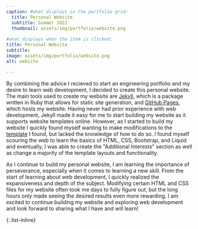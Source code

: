 ```yaml
---
caption: #what displays in the portfolio grid:
  title: Personal Website
  subtitle: Summer 2022
  thumbnail: assets/img/portfolio/website.png
  
#what displays when the item is clicked:
title: Personal Website
subtitle:
image: assets/img/portfolio/website.png
alt: website

---
```

By combining the advice I recieved to start an engineering portfolio and my desire to learn web development, I decided to create this personal website. The main tools used to create my website are [Jekyll](https://jekyllrb.com/), which is a package written in Ruby that allows for static site generation, and [GitHub Pages](https://pages.github.com/), which hosts my website. Having never had prior experience with web development, Jekyll made it easy for me to start building my website as it supports website templates online. However, as I started to build my website I quickly found myself wanting to make modifications to the [template](https://github.com/raviriley/agency-jekyll-theme/) I found, but lacked the knowledge of how to do so. I found myself scouring the web to learn the basics of HTML, CSS, Bootstrap, and Liquid and eventually, I was able to create the "Additional Interests" section as well as change a majority of the template layouts and functionality.

As I continue to build my personal website, I am learning the importance of perseverance, especially when it comes to learning a new skill. From the start of learning about web development, I quickly realized the expansiveness and depth of the subject. Modifying certain HTML and CSS files for my website often took me days to fully figure out, but the long hours only made seeing the desired results even more rewarding. I am excited to continue building my website and exploring web development and look forward to sharing what I have and will learn!


{:.list-inline} 
